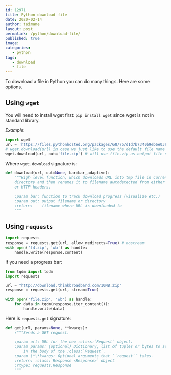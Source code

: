 ```yaml
---
id: 12971
title: Python download file
date: 2020-02-14
author: taimane
layout: post
permalink: /python/download-file/
published: true
image: 
categories: 
   - python
tags:
   - download
   - file   
---
```

To download a file in Python you can do many things. Here are some options.

## Using `wget`

You will need to install wget first:
`pip install wget` since wget is not in standard library.

_Example_:
```python
import wget
url = 'https://files.pythonhosted.org/packages/68/75/d1d7b7340b9eb6e0388bf95729e63c410b381eb71fe8875cdfd949d8f9ce/setuptools-45.2.0.zip'
# wget.download(url) in case we just like to use the default file name
wget.download(url, out='file.zip') # will use file.zip as output file name
```

Where `wget.download` signature is:
```python
def download(url, out=None, bar=bar_adaptive):
    """High level function, which downloads URL into tmp file in current
    directory and then renames it to filename autodetected from either URL
    or HTTP headers.

    :param bar: function to track download progress (visualize etc.)
    :param out: output filename or directory
    :return:    filename where URL is downloaded to
    """
```

## Using `requests`

```python
import requests
response = requests.get(url, allow_redirects=True) # nostream
with open('f4.zip', 'wb') as handle:
    handle.write(response.content)
```

If you need a progress bar:

```python
from tqdm import tqdm
import requests

url = "http://download.thinkbroadband.com/10MB.zip"
response = requests.get(url, stream=True)

with open('file.zip', 'wb') as handle:
    for data in tqdm(response.iter_content()):
        handle.write(data)
```

Here is `requests.get` signature:
```python
def get(url, params=None, **kwargs):
    r"""Sends a GET request.

    :param url: URL for the new :class:`Request` object.
    :param params: (optional) Dictionary, list of tuples or bytes to send
        in the body of the :class:`Request`.
    :param \*\*kwargs: Optional arguments that ``request`` takes.
    :return: :class:`Response <Response>` object
    :rtype: requests.Response
    """
```